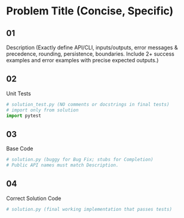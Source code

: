 # Problem Title (Concise, Specific)

## 01
Description
(Exactly define API/CLI, inputs/outputs, error messages & precedence, rounding, persistence, boundaries.
Include 2+ success examples and error examples with precise expected outputs.)

## 02
Unit Tests
```python
# solution_test.py (NO comments or docstrings in final tests)
# import only from solution
import pytest
```
## 03
Base Code
```python
# solution.py (buggy for Bug Fix; stubs for Completion)
# Public API names must match Description.
```
## 04
Correct Solution Code
```python
# solution.py (final working implementation that passes tests)
```
